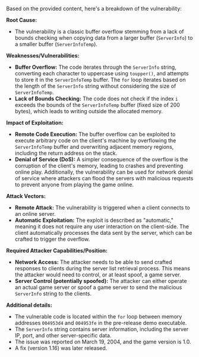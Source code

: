 Based on the provided content, here's a breakdown of the vulnerability:

**Root Cause:**
- The vulnerability is a classic buffer overflow stemming from a lack of bounds checking when copying data from a larger buffer (`ServerInfo`) to a smaller buffer (`ServerInfoTemp`).

**Weaknesses/Vulnerabilities:**
- **Buffer Overflow:** The code iterates through the `ServerInfo` string, converting each character to uppercase using `toupper()`, and attempts to store it in the `ServerInfoTemp` buffer. The `for` loop iterates based on the length of the `ServerInfo` string without considering the size of `ServerInfoTemp`.
- **Lack of Bounds Checking:** The code does not check if the index `i` exceeds the bounds of the `ServerInfoTemp` buffer (fixed size of 200 bytes), which leads to writing outside the allocated memory.

**Impact of Exploitation:**
- **Remote Code Execution:** The buffer overflow can be exploited to execute arbitrary code on the client's machine by overflowing the `ServerInfoTemp` buffer and overwriting adjacent memory regions, including the return address on the stack.
- **Denial of Service (DoS):** A simpler consequence of the overflow is the corruption of the client's memory, leading to crashes and preventing online play. Additionally, the vulnerability can be used for network denial of service where attackers can flood the servers with malicious requests to prevent anyone from playing the game online.

**Attack Vectors:**
- **Remote Attack:** The vulnerability is triggered when a client connects to an online server.
- **Automatic Exploitation:** The exploit is described as "automatic," meaning it does not require any user interaction on the client-side. The client automatically processes the data sent by the server, which can be crafted to trigger the overflow.

**Required Attacker Capabilities/Position:**
- **Network Access:** The attacker needs to be able to send crafted responses to clients during the server list retrieval process. This means the attacker would need to control, or at least spoof, a game server.
- **Server Control (potentially spoofed):** The attacker can either operate an actual game server or spoof a game server to send the malicious `ServerInfo` string to the clients.

**Additional details:**
- The vulnerable code is located within the `for` loop between memory addresses `004953d4` and `004953fe` in the pre-release demo executable.
- The `ServerInfo` string contains server information, including the server IP, port, and other server-specific data.
- The issue was reported on March 19, 2004, and the game version is 1.0.
- A fix (version 1.16) was later released.